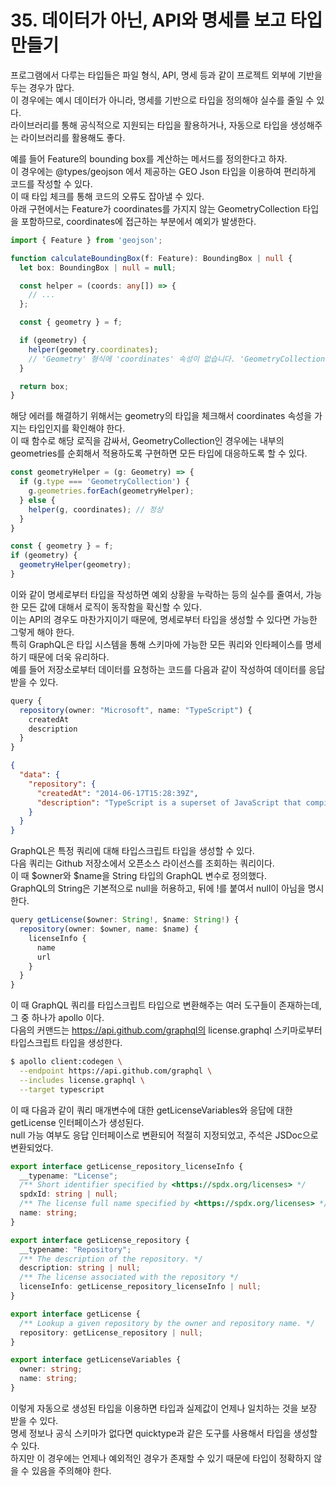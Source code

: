 # 35. 데이터가 아닌, API와 명세를 보고 타입 만들기

프로그램에서 다루는 타입들은 파일 형식, API, 명세 등과 같이 프로젝트 외부에 기반을 두는 경우가 많다.  
이 경우에는 예시 데이터가 아니라, 명세를 기반으로 타입을 정의해야 실수를 줄일 수 있다.  
라이브러리를 통해 공식적으로 지원되는 타입을 활용하거나, 자동으로 타입을 생성해주는 라이브러리를 활용해도 좋다.

예를 들어 Feature의 bounding box를 계산하는 메서드를 정의한다고 하자.  
이 경우에는 @types/geojson 에서 제공하는 GEO Json 타입을 이용하여 편리하게 코드를 작성할 수 있다.  
이 때 타입 체크를 통해 코드의 오류도 잡아낼 수 있다.  
아래 구현에서는 Feature가 coordinates를 가지지 않는 GeometryCollection 타입을 포함하므로, coordinates에 접근하는 부분에서 예외가 발생한다.

```ts
import { Feature } from 'geojson';

function calculateBoundingBox(f: Feature): BoundingBox | null {
  let box: BoundingBox | null = null;

  const helper = (coords: any[]) => {
    // ...
  };

  const { geometry } = f;

  if (geometry) {
    helper(geometry.coordinates);
    // 'Geometry' 형식에 'coordinates' 속성이 없습니다. 'GeometryCollection' 형식에 'coordinates' 속성이 없습니다.
  }

  return box;
}
```

해당 에러를 해결하기 위해서는 geometry의 타입을 체크해서 coordinates 속성을 가지는 타입인지를 확인해야 한다.  
이 때 함수로 해당 로직을 감싸서, GeometryCollection인 경우에는 내부의 geometries를 순회해서 적용하도록 구현하면 모든 타입에 대응하도록 할 수 있다.

```ts
const geometryHelper = (g: Geometry) => {
  if (g.type === 'GeometryCollection') {
    g.geometries.forEach(geometryHelper);
  } else {
    helper(g, coordinates); // 정상
  }
}

const { geometry } = f;
if (geometry) {
  geometryHelper(geometry);
}
```

이와 같이 명세로부터 타입을 작성하면 예외 상황을 누락하는 등의 실수를 줄여서, 가능한 모든 값에 대해서 로직이 동작함을 확신할 수 있다.  
이는 API의 경우도 마찬가지이기 때문에, 명세로부터 타입을 생성할 수 있다면 가능한 그렇게 해야 한다.  
특히 GraphQL은 타입 시스템을 통해 스키마에 가능한 모든 쿼리와 인타페이스를 명세하기 때문에 더욱 유리하다.  
예를 들어 저장소로부터 데이터를 요청하는 코드를 다음과 같이 작성하여 데이터를 응답 받을 수 있다.

```ts
query {
  repository(owner: "Microsoft", name: "TypeScript") {
    createdAt
    description
  }
}
```

```json
{
  "data": {
    "repository": {
      "createdAt": "2014-06-17T15:28:39Z",
      "description": "TypeScript is a superset of JavaScript that compiles to JavaScript."
    }
  }
}
```

GraphQL은 특정 쿼리에 대해 타입스크립트 타입을 생성할 수 있다.  
다음 쿼리는 Github 저장소에서 오픈소스 라이선스를 조회하는 쿼리이다.  
이 때 $owner와 $name을 String 타입의 GraphQL 변수로 정의했다.  
GraphQL의 String은 기본적으로 null을 허용하고, 뒤에 !를 붙여서 null이 아님을 명시한다.

```ts
query getLicense($owner: String!, $name: String!) {
  repository(owner: $owner, name: $name) {
    licenseInfo {
      name
      url
    }
  }
}
```

이 때 GraphQL 쿼리를 타입스크립트 타입으로 변환해주는 여러 도구들이 존재하는데, 그 중 하나가 apollo 이다.  
다음의 커맨드는 https://api.github.com/graphql의 license.graphql 스키마로부터 타입스크립트 타입을 생성한다.

```bash
$ apollo client:codegen \
  --endpoint https://api.github.com/graphql \
  --includes license.graphql \
  --target typescript
```

이 때 다음과 같이 쿼리 매개변수에 대한 getLicenseVariables와 응답에 대한 getLicense 인터페이스가 생성된다.  
null 가능 여부도 응답 인터페이스로 변환되어 적절히 지정되었고, 주석은 JSDoc으로 변환되었다.

```ts
export interface getLicense_repository_licenseInfo {
  __typename: "License";
  /** Short identifier specified by <https://spdx.org/licenses> */
  spdxId: string | null;
  /** The license full name specified by <https://spdx.org/licenses> */
  name: string;
}

export interface getLicense_repository {
  __typename: "Repository";
  /** The description of the repository. */
  description: string | null;
  /** The license associated with the repository */
  licenseInfo: getLicense_repository_licenseInfo | null;
}

export interface getLicense {
  /** Lookup a given repository by the owner and repository name. */
  repository: getLicense_repository | null;
}

export interface getLicenseVariables {
  owner: string;
  name: string;
}
```

이렇게 자동으로 생성된 타입을 이용하면 타입과 실제값이 언제나 일치하는 것을 보장 받을 수 있다.  
명세 정보나 공식 스키마가 없다면 quicktype과 같은 도구를 사용해서 타입을 생성할 수 있다.  
하지만 이 경우에는 언제나 예외적인 경우가 존재할 수 있기 때문에 타입이 정확하지 않을 수 있음을 주의해야 한다.
